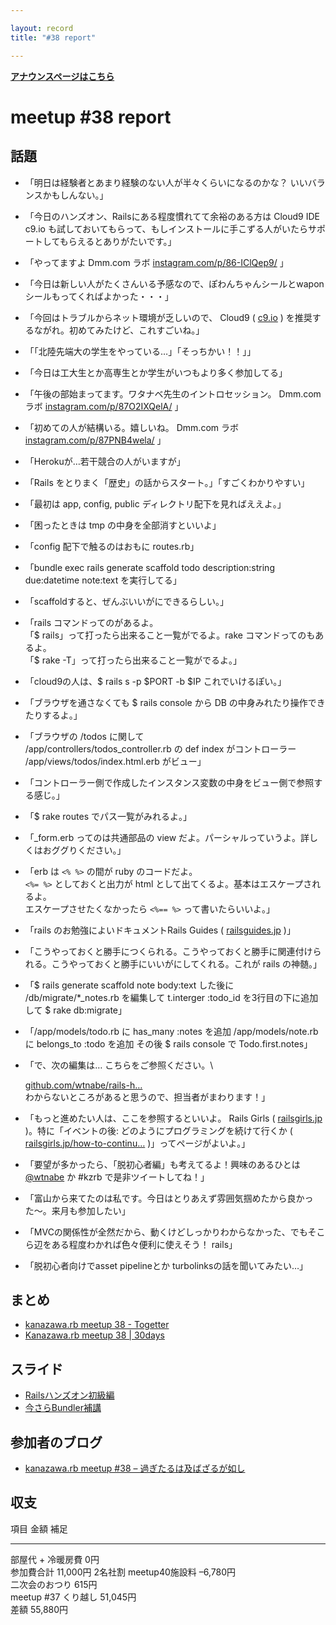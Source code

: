 ```yaml
---

layout: record
title: "#38 report"

---
```


<p> <a href="./"><strong>アナウンスページはこちら</strong></a></p>

meetup #38 report
==================

話題
----

-   「明日は経験者とあまり経験のない人が半々くらいになるのかな？
    いいバランスかもしんない。」
-   「今日のハンズオン、Railsにある程度慣れてて余裕のある方は Cloud9 IDE
    c9.io
    も試しておいてもらって、もしインストールに手こずる人がいたらサポートしてもらえるとありがたいです。」
-   「やってますよ Dmm.com ラボ
    [instagram.com/p/86-IClQep9/](https://instagram.com/p/86-IClQep9/)
    」
-   「今日は新しい人がたくさんいる予感なので、ぽわんちゃんシールとwaponシールもってくればよかった・・・」
-   「今回はトラブルからネット環境が乏しいので、 Cloud9 (
    [c9.io](https://c9.io/) )
    を推奨するながれ。初めてみたけど、これすごいね。」
-   「「北陸先端大の学生をやっている…」「そっちかい！！」」
-   「今日は工大生とか高専生とか学生がいつもより多く参加してる」
-   「午後の部始まってます。ワタナベ先生のイントロセッション。 Dmm.com
    ラボ
    [instagram.com/p/87O2IXQelA/](https://instagram.com/p/87O2IXQelA/)
    」
-   「初めての人が結構いる。嬉しいね。 Dmm.com ラボ
    [instagram.com/p/87PNB4wela/](https://instagram.com/p/87PNB4wela/)
    」
-   「Herokuが…若干競合の人がいますが」
-   「Rails をとりまく「歴史」の話からスタート。」「すごくわかりやすい」
-   「最初は app, config, public ディレクトリ配下を見ればええよ。」
-   「困ったときは tmp の中身を全部消すといいよ」
-   「config 配下で触るのはおもに routes.rb」
-   「bundle exec rails generate scaffold todo description:string
    due:datetime note:text を実行してる」
-   「scaffoldすると、ぜんぶいいがにできるらしい。」
-   「rails コマンドってのがあるよ。\
    「\$ rails」って打ったら出来ること一覧がでるよ。rake
    コマンドってのもあるよ。\
    「\$ rake -T」って打ったら出来ること一覧がでるよ。」
-   「cloud9の人は、\$ rails s -p \$PORT -b \$IP これでいけるぽい。」
-   「ブラウザを通さなくても \$ rails console から DB
    の中身みれたり操作できたりするよ。」
-   「ブラウザの <URL>/todos に関して\
    /app/controllers/todos\_controller.rb の def index がコントローラー\
    /app/views/todos/index.html.erb がビュー」
-   「コントローラー側で作成したインスタンス変数の中身をビュー側で参照する感じ。」
-   「\$ rake routes でパス一覧がみれるよ。」
-   「\_form.erb ってのは共通部品の view
    だよ。パーシャルっていうよ。詳しくはおググりください。」
-   「erb は `<% %>` の間が ruby のコードだよ。\
    `<%= %>` としておくと出力が html
    として出てくるよ。基本はエスケープされるよ。\
    エスケープさせたくなかったら `<%== %>` って書いたらいいよ。」
-   「rails のお勉強によいドキュメントRails Guides (
    [railsguides.jp](http://railsguides.jp/) )」
-   「こうやっておくと勝手につくられる。こうやっておくと勝手に関連付けられる。こうやっておくと勝手にいいがにしてくれる。これが
    rails の神髄。」
-   「\$ rails generate scaffold note body:text した後に
    /db/migrate/\*\_notes.rb を編集して t.interger :todo\_id
    を3行目の下に追加して \$ rake db:migrate」
-   「/app/models/todo.rb に has\_many :notes を追加 /app/models/note.rb
    に belongs\_to :todo を追加 その後 \$ rails console で
    Todo.first.notes」
-   「で、次の編集は… こちらをご参照ください。\

    [github.com/wtnabe/rails-h…](https://github.com/wtnabe/rails-handson-todosample/commit/98f1090ca110147593a49d61340410018e5bc42f)\
     わからないところがあると思うので、担当者がまわります！」
-   「もっと進めたい人は、ここを参照するといいよ。 Rails Girls (
    [railsgirls.jp](http://railsgirls.jp/) )。特に「イベントの後:
    どのようにプログラミングを続けて行くか (
    [railsgirls.jp/how-to-continu…](http://railsgirls.jp/how-to-continue-with-programming/)
    )」ってページがよいよ。」
-   「要望が多かったら、「脱初心者編」も考えてるよ！興味のあるひとは
    [@wtnabe](https://twitter.com/wtnabe) か #kzrb
    で是非ツイートしてね！」
-   「富山から来てたのは私です。今日はとりあえず雰囲気掴めたから良かった〜。来月も参加したい」
-   「MVCの関係性が全然だから、動くけどしっかりわからなかった、でもそこら辺をある程度わかれば色々便利に使えそう！
    rails」
-   「脱初心者向けでasset pipelineとか turbolinksの話を聞いてみたい…」

まとめ
------

-   [kanazawa.rb meetup 38 - Togetter](http://togetter.com/li/888277)
-   [Kanazawa.rb meetup 38 | 30days](http://30d.jp/kzrb/28)

スライド
--------

-   [Railsハンズオン初級編](https://speakerdeck.com/wtnabe/hello-rails-and-more)
-   [今さらBundler補講](https://speakerdeck.com/wtnabe/afresh-bundler-extra-lesson)

参加者のブログ
--------------

-   [kanazawa.rb meetup #38 –
    過ぎたるは及ばざるが如し](http://cotton-desu.hatenablog.com/entry/2015/10/18/232408)

収支
----

  項目                   金額       補足
  ---------------------- ---------- ---------
  部屋代 + 冷暖房費      0円        
  参加費合計             11,000円   2名社割
  meetup40施設料         –6,780円   
  二次会のおつり         615円      
  meetup #37 くり越し   51,045円   
  差額                   55,880円   


